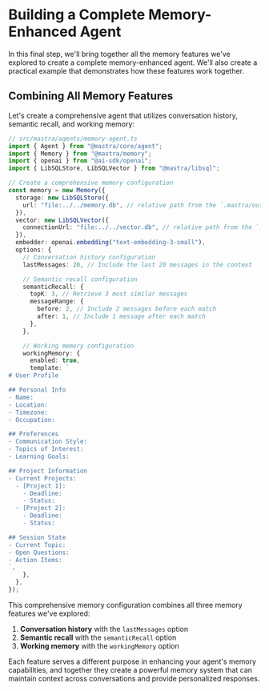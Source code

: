 # Building a Complete Memory-Enhanced Agent

In this final step, we'll bring together all the memory features we've explored to create a complete memory-enhanced agent. We'll also create a practical example that demonstrates how these features work together.

## Combining All Memory Features

Let's create a comprehensive agent that utilizes conversation history, semantic recall, and working memory:

```typescript
// src/mastra/agents/memory-agent.ts
import { Agent } from "@mastra/core/agent";
import { Memory } from "@mastra/memory";
import { openai } from "@ai-sdk/openai";
import { LibSQLStore, LibSQLVector } from "@mastra/libsql";

// Create a comprehensive memory configuration
const memory = new Memory({
  storage: new LibSQLStore({
    url: "file:../../memory.db", // relative path from the `.mastra/output` directory
  }),
  vector: new LibSQLVector({
    connectionUrl: "file:../../vector.db", // relative path from the `.mastra/output` directory
  }),
  embedder: openai.embedding("text-embedding-3-small"),
  options: {
    // Conversation history configuration
    lastMessages: 20, // Include the last 20 messages in the context

    // Semantic recall configuration
    semanticRecall: {
      topK: 3, // Retrieve 3 most similar messages
      messageRange: {
        before: 2, // Include 2 messages before each match
        after: 1, // Include 1 message after each match
      },
    },

    // Working memory configuration
    workingMemory: {
      enabled: true,
      template: `
# User Profile

## Personal Info
- Name:
- Location:
- Timezone:
- Occupation:

## Preferences
- Communication Style:
- Topics of Interest:
- Learning Goals:

## Project Information
- Current Projects:
  - [Project 1]:
    - Deadline:
    - Status:
  - [Project 2]:
    - Deadline:
    - Status:

## Session State
- Current Topic:
- Open Questions:
- Action Items:
`,
    },
  },
});
```

This comprehensive memory configuration combines all three memory features we've explored:

1. **Conversation history** with the `lastMessages` option
2. **Semantic recall** with the `semanticRecall` option
3. **Working memory** with the `workingMemory` option

Each feature serves a different purpose in enhancing your agent's memory capabilities, and together they create a powerful memory system that can maintain context across conversations and provide personalized responses.
